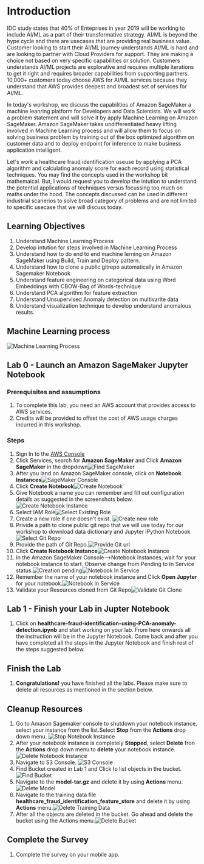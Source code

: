 

# Introduction

IDC study states that 40% of Enteprises in year 2019 will be working to include AI/ML as a part of their transformative strategy. AI/ML is beyond the hype cycle and there are usecases that are providing real business value. Customer looking to start their AI/ML journey understands AI/ML is hard and are looking to partner with Cloud Providers for support. They are making a choice not based on very specific capabilities or solution. Customers understands AI/ML projects are explorative and requires multiple iterations to get it right and requires broader capabilities from supporting partners. 10,000+ customers today choose AWS for AI/ML services because they understand that AWS provides deepest and broadest set of services for AI/ML. 

In today's workshop, we discuss the capabilities of Amazon SageMaker a machine leanring platform for Developers and Data Scientists. We will work a problem statement and will solve it by apply Machine Learning on Amazon SageMaker. Amazon SageMaker takes undifferentiated heavy lifting involved in Machine Learning process and will allow them to focus on solving business problem by training out of the box optimized algorithm on customer data and to deploy endpoint for inference to make business application intelligent.

Let's work a healthcare fraud identification useuse by applying a PCA algorithm and calculating anomaly score for each record using statistical techniques. You may find the concepts used in the workshop bit mathemaical. But, I would request you to develop the intution to understand the potential applications of techniques versus focussing too much on maths under the hood. The concepts discussed can be used in different industrial scanerios to solve broad category of problems and are not limited to specific usecase that we will discuss today.

## Learning Objectives
1. Understand Machine Learning Process
2. Develop intution for steps involved in Machine Learning Process
3. Understand how to do end to end machine lerning on Amazon SageMaker using Build, Train and Deploy pattern.
4. Understand how to clone a public gitrepo automatically in Amazon Sagemaker Notebook
3. Understand feature engineering on categorical data using Word Embeddings with CBOW-Bag of Words-technique
4. Understand PCA algorithm for feature extraction
5. Understand Unsupervised Anomaly detection on multivarite data
6. Understand visualization technique to develop understand anomalous results.



## Machine Learning process
![Machine Learning Process](./images/ml-process.png)

## **Lab 0 - Launch an Amazon SageMaker Jupyter Notebook**

### Prerequisites and assumptions
1. To complete this lab, you need an AWS account that provides access to AWS services.
2. Credits will be provided to offset the cost of AWS usage charges incurred in this workshop.

### Steps
1. Sign In to the [AWS Console](https://aws.amazon.com/)
2. Click Services, search for **Amazon SageMaker** and Click **Amazon SageMaker** in the dropdown![Find SageMaker](./images/find-sagemaker.png)
3. After you land on Amazon SageMaker console, click on **Notebook Instances**![SageMaker Console](./images/sagemaker-console.png)
4. Click **Create Notebook**![Create Notebook](./images/create-notebook.png)
5. Give Notebook a name you can remember and fill out configuration details as suggested in the screenshots below.![Create Notebook Instance](./images/create-notebook-instance.png)
6. Select IAM Role![Select Existing Role](./images/select-role.png)
7. Create a new role if one doesn't exist. ![Create new role](./images/create-role.png)
8. Privide  a path to clone public git repo that we will use today for our workshop to download data dictionary and Jupyter IPython Notebook![Select Git Repo](./images/select-git-repo.png)
9. Provide the path of Git Repo.![Provide Git url](./images/clone-gitrepo.png)
6. Click **Create Notebook Instance**![Create Notebook Instance](./images/create-notebook-instance.png)
8. In the Amazon SageMaker Console-->Notebook Instances, wait for your notebook instance to start. Observe change from Pending to In Service status.![Creation pending](./images/creation-pending.png)![Notebook In Service](./images/notebook-inservice.png)
9. Remember the name of your notebook instance and Click **Open Jupyter** for your notebook.![Notebook In Service](./images/notebook-inservice.png)
10. Validate your Resources cloned from Git Repo![Validate Git Clone](./images/validate-git-clone.png)

## **Lab 1 - Finish your Lab in Jupter Notebook**
1. Click on **healthcare-fraud-identification-using-PCA-anomaly-detection.ipynb** and start working on your lab. From here onwards all the instruction will be in the Jupyter Notebook. Come back and after you have completed all the steps in the Jupyter Notebook and finish rest of the steps suggested below.


## Finish the Lab
1. **Congratulations!** you have finished all the labs. Please make sure to delete all resources as mentioned in the section below.


## Cleanup Resources
1. Go to Amason Sagemaker console to shutdown your notebook instance, select your instance from the list.Select **Stop** from the **Actions** drop down menu.
![Stop Notebook Instance](./images/stop-notebook.png)
2. After your notebook instance is completely **Stopped**, select **Delete** fron the **Actions** drop down menu to **delete** your notebook instance.![Delete Notebook Instance](./images/delete-notebook.png)
4. Navigate to S3 Console. 
![S3 Console](./images/s3-console.png)
5. Find Bucket created in Lab 1 and Click to list objects in the bucket.![Find Bucket](./images/search-s3-bucket.png)
6. Navigate to the **model-tar.gz** and delete it by using **Actions** menu.![Delete Model](./images/delete-model.png) 
6. Navigate to the training data file **healthcare_fraud_identification_feature_store** and delete it by using **Actions** menu.![Delete Training Data](./images/delete-training-data.png)
7. After all the objects are deleted in the bucket. Go ahead and delete the bucket using the Actions menu.![Delete Bucket](./images/delete-bucket.png)

## Complete the Survey
1. Complete the survey on your mobile app.













    

